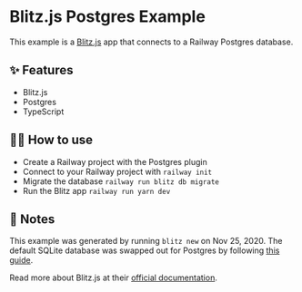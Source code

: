 # Blitz.js Postgres Example

This example is a [Blitz.js](https://blitzjs.com/) app that connects to a
Railway Postgres database.

## ✨ Features

- Blitz.js
- Postgres
- TypeScript

## 💁‍♀️ How to use

- Create a Railway project with the Postgres plugin
- Connect to your Railway project with `railway init`
- Migrate the database `railway run blitz db migrate`
- Run the Blitz app `railway run yarn dev`

## 📝 Notes

This example was generated by running `blitz new` on Nov 25, 2020. The default SQLite database was swapped out for Postgres by following [this guide](https://blitzjs.com/docs/database-overview#switch-to-postgresql).

Read more about Blitz.js at their [official documentation](https://blitzjs.com/docs/getting-started).
